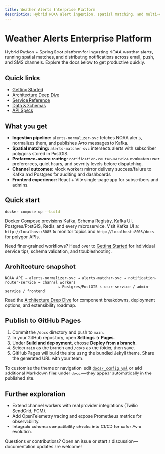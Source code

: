 ```yaml
---
title: Weather Alerts Enterprise Platform
description: Hybrid NOAA alert ingestion, spatial matching, and multi-channel notification platform.
---
```


# Weather Alerts Enterprise Platform

Hybrid Python + Spring Boot platform for ingesting NOAA weather alerts, running spatial matches, and distributing notifications across email, push, and SMS channels. Explore the docs below to get productive quickly.

## Quick links
- [Getting Started](getting-started.md)
- [Architecture Deep Dive](architecture.md)
- [Service Reference](services.md)
- [Data & Schemas](data-and-schemas.md)
- [API Specs](api/index.md)

## What you get
- **Ingestion pipeline:** `alerts-normalizer-svc` fetches NOAA alerts, normalizes them, and publishes Avro messages to Kafka.
- **Spatial matching:** `alerts-matcher-svc` intersects alerts with subscriber polygons stored in PostGIS.
- **Preference-aware routing:** `notification-router-service` evaluates user preferences, quiet hours, and severity levels before dispatching.
- **Channel outcomes:** Mock workers mirror delivery success/failure to Kafka and Postgres for auditing and dashboards.
- **Frontend experience:** React + Vite single-page app for subscribers and admins.

## Quick start
```bash
docker compose up --build
```
Docker Compose provisions Kafka, Schema Registry, Kafka UI, Postgres/PostGIS, Redis, and every microservice. Visit Kafka UI at `http://localhost:8085` to monitor topics and `http://localhost:8003/docs` for polygon APIs.

Need finer-grained workflows? Head over to [Getting Started](getting-started.md) for individual service tips, schema validation, and troubleshooting.

## Architecture snapshot
```
NOAA API → alerts-normalizer-svc → alerts-matcher-svc → notification-router-service → channel workers
                        ↘ Postgres/PostGIS ↖ user-service / admin-service / frontend
```
Read the [Architecture Deep Dive](architecture.md) for component breakdowns, deployment options, and extensibility roadmap.

## Publish to GitHub Pages
1. Commit the `/docs` directory and push to `main`.
2. In your GitHub repository, open **Settings → Pages**.
3. Under **Build and deployment**, choose **Deploy from a branch**.
4. Select `main` as the branch and `/docs` as the folder, then save.
5. GitHub Pages will build the site using the bundled Jekyll theme. Share the generated URL with your team.

To customize the theme or navigation, edit [`docs/_config.yml`](./_config.yml) or add additional Markdown files under `docs/`—they appear automatically in the published site.

## Further exploration
- Extend channel workers with real provider integrations (Twilio, SendGrid, FCM).
- Add OpenTelemetry tracing and expose Prometheus metrics for observability.
- Integrate schema compatibility checks into CI/CD for safer Avro evolution.

Questions or contributions? Open an issue or start a discussion—documentation updates are welcome!
